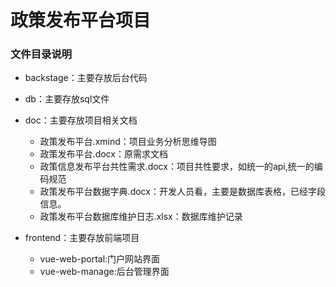 # 政策发布平台项目

### 文件目录说明
- backstage：主要存放后台代码
- db：主要存放sql文件
- doc：主要存放项目相关文档
	- 政策发布平台.xmind：项目业务分析思维导图
	- 政策发布平台.docx：原需求文档
	- 政策信息发布平台共性需求.docx：项目共性要求，如统一的api,统一的编码规范
	- 政策发布平台数据字典.docx：开发人员看，主要是数据库表格，已经字段信息。
	- 政策发布平台数据库维护日志.xlsx：数据库维护记录

- frontend：主要存放前端项目	
	- vue-web-portal:门户网站界面
	- vue-web-manage:后台管理界面


